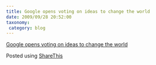 ```yaml
---
title: Google opens voting on ideas to change the world
date: 2009/09/28 20:52:00
taxonomy: 
 category: blog 
---
```


[Google opens voting on ideas to change the world](http://shar.es/17SGr)

Posted using [ShareThis](http://sharethis.com/)

